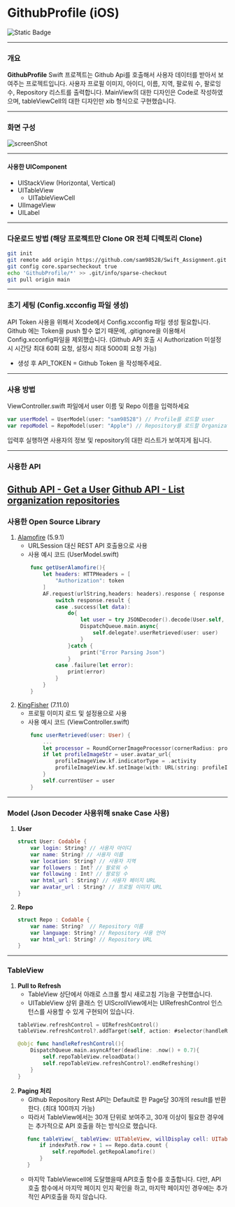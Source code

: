 # GithubProfile (iOS)
![Static Badge](https://img.shields.io/badge/Swift-F05138?style=flat-square&logo=Swift&logoColor=white)

---
### 개요
**GithubProfile** Swift 프로젝트는 Github Api를 호출해서 사용자 데이터를 받아서 보여주는 프로젝트입니다. 
사용자 프로필 이미지, 아이디, 이름, 지역, 팔로워 수, 팔로잉 수, Repository 리스트를 출력합니다.
MainView의 대한 디자인은 Code로 작성하였으며, tableViewCell의 대한 디자인만 xib 형식으로 구현했습니다. 

---
### 화면 구성
![screenShot](https://github.com/sam98528/Swift_Assignment/assets/12388297/c722f619-1064-4e4b-9e03-e29c216e3502)

---
#### 사용한 UIComponent
- UIStackView (Horizontal, Vertical)
- UITableView
    - UITableViewCell
- UIImageView
- UILabel
---
### 다운로드 방법 (해당 프로젝트만 Clone OR 전체 디렉토리 Clone)
```sh
git init
git remote add origin https://github.com/sam98528/Swift_Assignment.git
git config core.sparsecheckout true
echo 'GithubProfile/*' >> .git/info/sparse-checkout
git pull origin main
```
---
### 초기 세팅 (Config.xcconfig 파일 생성)
API Token 사용을 위해서 Xcode에서 Config.xcconfig 파일 생성 필요합니다. 
Github 에는 Token을 push 할수 없기 때문에, .gitignore을 이용해서 Config.xcconfig파일을 제외했습니다. 
(Github API 호출 시 Authorization 미설정 시 시간당 최대 60회 요청, 설정시 최대 5000회 요청 가능)
- 생성 후 API_TOKEN = Github Token 을 작성해주세요.

---
### 사용 방법
ViewController.swift 파일에서 user 이름 및 Repo 이름을 입력하세요
```swift
var userModel = UserModel(user: "sam98528") // Profile를 로드할 user
var repoModel = RepoModel(user: "Apple") // Repository를 로드할 Organization
```
입력후 실행하면 사용자의 정보 및 repository의 대한 리스트가 보여지게 됩니다. 

---
### 사용한 API
[Github API - Get a User](https://docs.github.com/ko/rest/users/users?apiVersion=2022-11-28#get-a-user)
[Github API - List organization repositories](https://docs.github.com/ko/rest/repos/repos?apiVersion=2022-11-28#list-organization-repositories)
---
### 사용한 Open Source Library
1. [Alamofire](https://github.com/Alamofire/Alamofire) (5.9.1)
    - URLSession 대신 REST API 호출용으로 사용 
    - 사용 예시 코드 (UserModel.swift)
    ```swift
        func getUserAlamofire(){
            let headers: HTTPHeaders = [
                "Authorization": token
            ]
            AF.request(urlString,headers: headers).response { response in
                switch response.result {
                case .success(let data):
                    do{
                        let user = try JSONDecoder().decode(User.self, from: data!)
                        DispatchQueue.main.async{
                            self.delegate?.userRetrieved(user: user)
                        }
                    }catch {
                        print("Error Parsing Json")
                    }
                case .failure(let error):
                    print(error)
                }
            }
        }
    ```
2. [KingFisher](https://github.com/onevcat/Kingfisher) (7.11.0)
    - 프로필 이미지 로드 및 설정용으로 사용 
    - 사용 예시 코드 (ViewController.swift)
    ```swift
        func userRetrieved(user: User) {
            ...
            let processor = RoundCornerImageProcessor(cornerRadius: profileImageView.layer.bounds.width)
            if let profileImageStr = user.avatar_url{
                profileImageView.kf.indicatorType = .activity
                profileImageView.kf.setImage(with: URL(string: profileImageStr), options: [.processor(processor)])
            }
            self.currentUser = user
        }
    ```
---

### Model (Json Decoder 사용위해 snake Case 사용)
1. **User**
    ```swift
    struct User: Codable {
        var login: String? // 사용자 아이디
        var name: String? // 사용자 이름
        var location: String? // 사용자 지역
        var followers : Int? // 팔로워 수 
        var following : Int? // 팔로잉 수
        var html_url : String? // 사용자 페이지 URL
        var avatar_url : String? // 프로필 이미지 URL
    }
    ```
2. **Repo**
    ```swift
    struct Repo : Codable {
        var name: String?  // Repository 이름 
        var language: String? // Repository 사용 언어
        var html_url: String? // Repository URL 
    }
    ```
---
### TableView
1. **Pull to Refresh**
    - TableView 상단에서 아래로 스크롤 할시 새로고침 기능을 구현했습니다. 
    - UITableView 상위 클래스 인 UIScrollView에서는 UIRefreshControl 인스턴스를 사용할 수 있게 구현되어 있습니다. 
    ```swift
    tableView.refreshControl = UIRefreshControl()
    tableView.refreshControl?.addTarget(self, action: #selector(handleRefreshControl), for: .valueChanged)
    
    @objc func handleRefreshControl(){
        DispatchQueue.main.asyncAfter(deadline: .now() + 0.7){
            self.repoTableView.reloadData()
            self.repoTableView.refreshControl?.endRefreshing()
        }
    }
    ```
2. **Paging 처리**
    - Github Repository Rest API는 Default로 한 Page당 30개의 result를 반환한다. (최대 100까지 가능)
    - 따라서 TableView에서는 30개 단위로 보여주고, 30개 이상이 필요한 경우에는 추가적으로 API 호출을 하는 방식으로 했습니다. 
     ```swift
        func tableView(_ tableView: UITableView, willDisplay cell: UITableViewCell, forRowAt indexPath: IndexPath) {
            if indexPath.row + 1 == Repo.data.count {
                self.repoModel.getRepoAlamofire()
            }
        }
     ```
     - 마지막 TableViewcell에 도달했을때 API호출 함수를 호출합니다. 다만, API 호출 함수에서 마지막 페이지 인지 확인을 하고, 마지막 페이지인 경우에는 추가적인 API호출을 하지 않습니다. 
